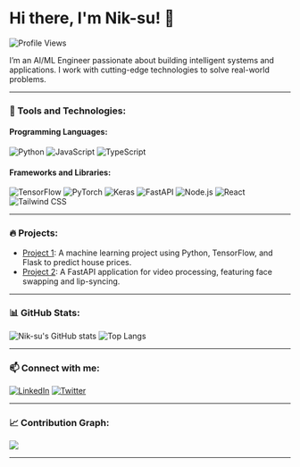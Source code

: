 # Hi there, I'm Nik-su! 👋

![Profile Views](https://komarev.com/ghpvc/?username=Nik-su&color=brightgreen)

I’m an AI/ML Engineer passionate about building intelligent systems and applications. I work with cutting-edge technologies to solve real-world problems.

---

### 🔧 Tools and Technologies:

#### Programming Languages:
![Python](https://img.shields.io/badge/-Python-3776AB?style=for-the-badge&logo=python&logoColor=white)
![JavaScript](https://img.shields.io/badge/-JavaScript-F7DF1E?style=for-the-badge&logo=javascript&logoColor=black)
![TypeScript](https://img.shields.io/badge/-TypeScript-3178C6?style=for-the-badge&logo=typescript&logoColor=white)

#### Frameworks and Libraries:
![TensorFlow](https://img.shields.io/badge/-TensorFlow-FF6F00?style=for-the-badge&logo=tensorflow&logoColor=white)
![PyTorch](https://img.shields.io/badge/-PyTorch-EE4C2C?style=for-the-badge&logo=pytorch&logoColor=white)
![Keras](https://img.shields.io/badge/-Keras-D00000?style=for-the-badge&logo=keras&logoColor=white)
![FastAPI](https://img.shields.io/badge/-FastAPI-009688?style=for-the-badge&logo=fastapi&logoColor=white)
![Node.js](https://img.shields.io/badge/-Node.js-339933?style=for-the-badge&logo=nodedotjs&logoColor=white)
![React](https://img.shields.io/badge/-React-61DAFB?style=for-the-badge&logo=react&logoColor=black)
![Tailwind CSS](https://img.shields.io/badge/-Tailwind%20CSS-38B2AC?style=for-the-badge&logo=tailwind-css&logoColor=white)

---

### 🔥 Projects:

- [Project 1](https://github.com/Nik-su/project1): A machine learning project using Python, TensorFlow, and Flask to predict house prices.
- [Project 2](https://github.com/Nik-su/project2): A FastAPI application for video processing, featuring face swapping and lip-syncing.

---

### 📊 GitHub Stats:

![Nik-su's GitHub stats](https://github-readme-stats.vercel.app/api?username=Nik-su&show_icons=true&theme=radical)
![Top Langs](https://github-readme-stats.vercel.app/api/top-langs/?username=Nik-su&layout=compact&theme=radical)

---

### 📫 Connect with me:

[![LinkedIn](https://img.icons8.com/fluent/48/000000/linkedin.png)](https://www.linkedin.com/in/yourusername/) 
[![Twitter](https://img.icons8.com/fluent/48/000000/twitter.png)](https://twitter.com/yourusername)

---

### 📈 Contribution Graph:

![](https://github-profile-summary-cards.vercel.app/api/cards/profile-details?username=Nik-su&theme=vue)

---

